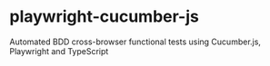 # playwright-cucumber-js
Automated BDD cross-browser functional tests using Cucumber.js, Playwright and TypeScript
